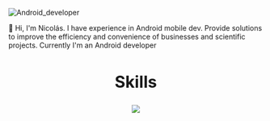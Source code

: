
![Android_developer](https://github.com/user-attachments/assets/9f1baeec-0aed-446d-8567-88c048354b79)

 📌 Hi, I'm Nicolás. I have experience in Android mobile dev. Provide solutions to improve the efficiency and convenience of businesses and scientific projects.
Currently I'm an Android developer
##

<h2 align="center" style="font-size: 32px;">Skills</h2>
<p align="center">
  <a href="https://skillicons.dev">
    <img src="https://skillicons.dev/icons?i=androidstudio,visualstudio,eclipse,vscode,java,kotlin,html,python,github,git,stackoverflow,linkedin,photoshop,pr,au,ableton,instagram,discord,gmail,notion&perline=10" />
  </a>
</p>




